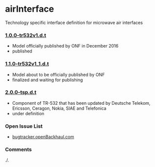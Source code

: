 # airInterface
Technology specific interface definition for microwave air interfaces

### [1.0.0-tr532v1.d.t](./tree/TR532v1_0)
- Model officially published by ONF in December 2016
- published

### [1.1.0-tr532v1_1.d.t](./tree/TR532v1_1)
- Model about to be officially published by ONF
- finalized and waiting for publishing

### [2.0.0-tsp.d.t](./tree/tsp)
- Component of TR-532 that has been updated by Deutsche Telekom, Ericsson, Ceragon, Nokia, SIAE and Telefonica
- under definition

### Open Issue List
- [bugtracker.openBackhaul.com](https://bugtracker.openBackhaul.com)

### Comments
./.
